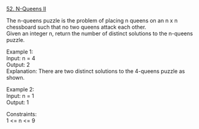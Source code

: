 [52. N-Queens II](https://leetcode.com/problems/n-queens-ii/)




The n-queens puzzle is the problem of placing n queens on an n x n chessboard such that no two queens attack each other.               
Given an integer n, return the number of distinct solutions to the n-queens puzzle.             

Example 1:           
Input: n = 4           
Output: 2        
Explanation: There are two distinct solutions to the 4-queens puzzle as shown.                    

Example 2:         
Input: n = 1          
Output: 1            
  
Constraints:              
1 <= n <= 9             
